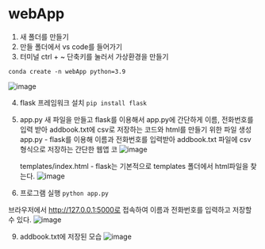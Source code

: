 # webApp

1. 새 폴더를 만들기
2. 만들 폴더에서 vs code를 들어가기
3. 터미널 ctrl + ~ 단축키를 눌러서 가상환경을 만들기
   
  ``` conda create -n webApp python=3.9 ```
  
![image](https://github.com/user-attachments/assets/c7de9852-e33d-40e7-af30-ffe0771d9d5a)

4. flask 프레임워크 설치
  ``` pip install flask ```

6. app.py 새 파일을 만들고 flask를 이용해서 app.py에 간단하게 이름, 전화번호를 입력 받아 addbook.txt에 csv로 저장하는 코드와 html를 만들기 위한 파일 생성
   app.py - flask를 이용해 이름과 전화번호를 입력받아 addbook.txt 파일에 csv 형식으로 저장하는 간단한 웹앱 코
![image](https://github.com/user-attachments/assets/2bbd310d-11c7-4841-b358-bb1e6a569b67)

   templates/index.html - flask는 기본적으로 templates 폴더에서 html파일을 찾는다.
![image](https://github.com/user-attachments/assets/8858cd43-5c88-412a-a065-76cb6b2badfa)

7. 프로그램 실행
   ``` python app.py ```
   
브라우저에서 http://127.0.0.1:5000로 접속하여 이름과 전화번호를 입력하고 저장할 수 있다.
![image](https://github.com/user-attachments/assets/4db9cb19-4962-43b2-8c4d-68d8dedaf5f1)

9. addbook.txt에 저장된 모습
![image](https://github.com/user-attachments/assets/0f792852-a86e-41ba-adcc-39e19cf3b847)
